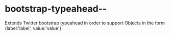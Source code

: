 bootstrap-typeahead--
=====================

Extends Twitter bootstrap typeahead in order to support Objects in the form {label:'label', value:'value'}
